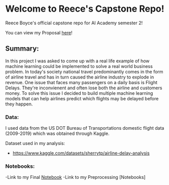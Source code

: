 # Welcome to Reece's Capstone Repo!
Reece Boyce's official capstone repo for AI Academy semester 2!

You can view my Proposal [here](https://github.com/reboyce/CapstoneFinal/blob/main/Reece_Boyce_Capstone_Project_Proposal.pdf)!

## Summary:
In this project I was asked to come up with a real life example of how machine learning could be implemented to solve a real world business problem. In today's society national travel predominantly comes in the form of airline travel and has in turn caused the airline industry to explode in revenue. One issue that faces many passengers on a daily basis is Flight Delays. They're inconvienent and often lose both the airline and customers money. To solve this issue I decided to build multiple machine learning models that can help airlines predict which flights may be delayed before they happen.

### Data:
I used data from the US DOT Bureau of Transportations domestic flight data (2009-2019) which was obtained through Kaggle.

Dataset used in my analysis:
* https://www.kaggle.com/datasets/sherrytp/airline-delay-analysis

### Notebooks:
-Link to my Final [Notebook](https://github.com/reboyce/CapstoneFinal/blob/main/FInal%20Analysis/Capstone-AirplaneDelayAnalysis.ipynb)
-Link to my Preprocessing [Notebooks]
